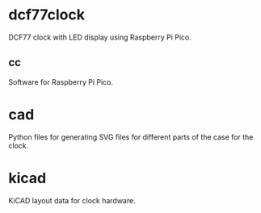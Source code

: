 # dcf77clock

DCF77 clock with LED display using Raspberry Pi Pico.


## cc

Software for Raspberry Pi Pico.


# cad

Python files for generating SVG files for different parts
of the case for the clock.


# kicad

KiCAD layout data for clock hardware.

